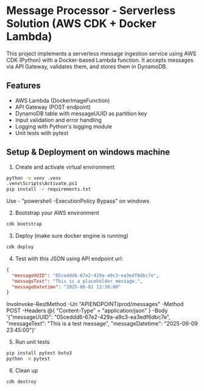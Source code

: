 # Message Processor - Serverless Solution (AWS CDK + Docker Lambda)

This project implements a serverless message ingestion service using AWS CDK (Python) with a Docker-based Lambda function. It accepts messages via API Gateway, validates them, and stores them in DynamoDB.

## Features

- AWS Lambda (DockerImageFunction)
- API Gateway (POST endpoint)
- DynamoDB table with messageUUID as partition key
- Input validation and error handling
- Logging with Python's logging module
- Unit tests with pytest

## Setup & Deployment on windows machine

1. Create and activate virtual environment

```bash
python -m venv .venv
.venv\Scripts\Activate.ps1     
pip install -r requirements.txt
```
Use - "powershell -ExecutionPolicy Bypass" on windows


2. Bootstrap your AWS environment

```bash
cdk bootstrap
```

3. Deploy (make sure docker engine is running)

```bash 
cdk deploy
```

4. Test with this JSON using API endpoint url:

```json
{
  "messageUUID": "05ceddd6-67e2-429a-a9c3-ea3edf6dbc7e",
  "messageText": "This is a placeholder message.",
  "messageDatetime": "2025-06-01 12:30:00"
}
```

InvoInvoke-RestMethod -Uri "APIENDPOINT/prod/messages" -Method POST -Headers @{ "Content-Type" = "application/json" } -Body '{"messageUUID": "05ceddd6-67e2-429a-a9c3-ea3edf6dbc7e", "messageText": "This is a test message", "messageDatetime": "2025-06-09 23:45:00"}'

5. Run unit tests

```bash
pip install pytest boto3
python -m pytest    
```

6. Clean up

```bash
cdk destroy 
```
